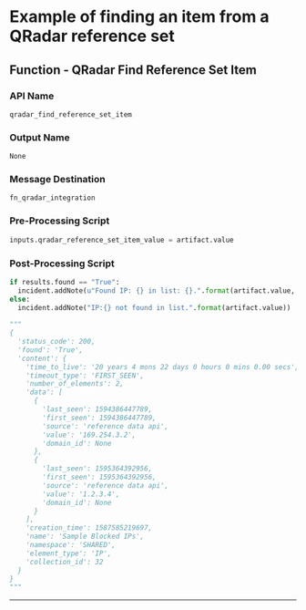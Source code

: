 <!--
    DO NOT MANUALLY EDIT THIS FILE
    THIS FILE IS AUTOMATICALLY GENERATED WITH resilient-circuits codegen
-->

# Example of finding an item from a QRadar reference set

## Function - QRadar Find Reference Set Item

### API Name
`qradar_find_reference_set_item`

### Output Name
`None`

### Message Destination
`fn_qradar_integration`

### Pre-Processing Script
```python
inputs.qradar_reference_set_item_value = artifact.value
```

### Post-Processing Script
```python
if results.found == "True":
  incident.addNote(u"Found IP: {} in list: {}.".format(artifact.value, results['content']['name']))
else:
  incident.addNote("IP:{} not found in list.".format(artifact.value))
  
"""
{
  'status_code': 200,
  'found': 'True',
  'content': {
    'time_to_live': '20 years 4 mons 22 days 0 hours 0 mins 0.00 secs',
    'timeout_type': 'FIRST_SEEN',
    'number_of_elements': 2,
    'data': [
      {
        'last_seen': 1594386447789,
        'first_seen': 1594386447789,
        'source': 'reference data api',
        'value': '169.254.3.2',
        'domain_id': None
      },
      {
        'last_seen': 1595364392956,
        'first_seen': 1595364392956,
        'source': 'reference data api',
        'value': '1.2.3.4',
        'domain_id': None
      }
    ],
    'creation_time': 1587585219697,
    'name': 'Sample Blocked IPs',
    'namespace': 'SHARED',
    'element_type': 'IP',
    'collection_id': 32
  }
}
"""
```

---

